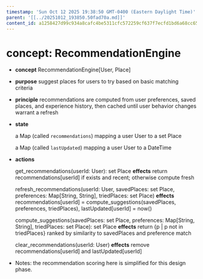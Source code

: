 ```yaml
---
timestamp: 'Sun Oct 12 2025 19:38:50 GMT-0400 (Eastern Daylight Time)'
parent: '[[../20251012_193850.50fad70a.md]]'
content_id: a1258427d99c934a8cafc4be5311cfc572259cf637f7ecfd1bd6a68cc65b2fda
---
```


# concept: RecommendationEngine

* **concept** RecommendationEngine\[User, Place]

* **purpose** suggest places for users to try based on basic matching criteria

* **principle** recommendations are computed from user preferences, saved places, and experience history, then cached until user behavior changes warrant a refresh

* **state**

  a Map (called `recommendations`) mapping
  a user User to a set Place

  a Map (called `lastUpdated`) mapping
  a user User to a DateTime

* **actions**

  get\_recommendations(userId: User): set Place
  **effects** return recommendations\[userId] if exists and recent; otherwise compute fresh

  refresh\_recommendations(userId: User, savedPlaces: set Place, preferences: Map\[String, String], triedPlaces: set Place)
  **effects** recommendations\[userId] = compute\_suggestions(savedPlaces, preferences, triedPlaces),
  lastUpdated\[userId] = now()

  compute\_suggestions(savedPlaces: set Place, preferences: Map\[String, String], triedPlaces: set Place): set Place
  **effects** return {p | p not in triedPlaces} ranked by similarity to savedPlaces and preference match

  clear\_recommendations(userId: User)
  **effects** remove recommendations\[userId] and lastUpdated\[userId]

* Notes: the recommendation scoring here is simplified for this design phase.
